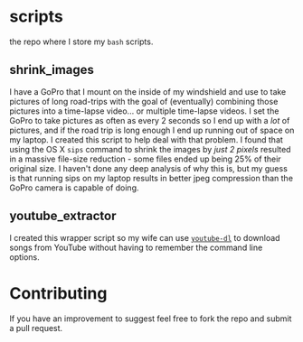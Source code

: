 # scripts
the repo where I store my `bash` scripts. 

## shrink_images
I have a GoPro that I mount on the inside of my windshield and use to take pictures of long road-trips with the goal of (eventually) combining those pictures into a time-lapse video... or multiple time-lapse videos. I set the GoPro to take pictures as often as every 2 seconds so I end up with a *lot* of pictures, and if the road trip is long enough I end up running out of space on my laptop. I created this script to help deal with that problem. 
I found that using the OS X `sips` command to shrink the images by _just 2 pixels_ resulted in a massive file-size reduction - some files ended up being 25% of their original size. I haven't done any deep analysis of why this is, but my guess is that running sips on my laptop results in better jpeg compression than the GoPro camera is capable of doing. 

## youtube_extractor
I created this wrapper script so my wife can use [`youtube-dl`](https://github.com/rg3/youtube-dl) to download songs from YouTube without having to remember the command line options. 

# Contributing
If you have an improvement to suggest feel free to fork the repo and submit a pull request. 
